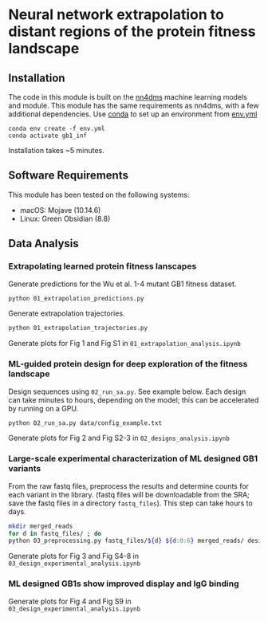 # Neural network extrapolation to distant regions of the protein fitness landscape


## Installation
The code in this module is built on the [nn4dms](github.com/gitter-lab/nn4dms) machine learning models and module. This module has the same requirements as nn4dms, with a few additional dependencies. Use [conda](https://conda.io/projects/conda/en/latest/user-guide/tasks/manage-environments.html#create-env-file-manually) to set up an environment from [env.yml](env.yml)

```
conda env create -f env.yml
conda activate gb1_inf
```

Installation takes ~5 minutes.

## Software Requirements
This module has been tested on the following systems:
- macOS: Mojave (10.14.6)
- Linux: Green Obsidian (8.8)

## Data Analysis
### Extrapolating learned protein fitness lanscapes
Generate predictions for the Wu et al. 1-4 mutant GB1 fitness dataset.
``` bash
python 01_extrapolation_predictions.py
```

Generate extrapolation trajectories.
``` bash
python 01_extrapolation_trajectories.py
```

Generate plots for Fig 1 and Fig S1 in `01_extrapolation_analysis.ipynb`

### ML-guided protein design for deep exploration of the fitness landscape
Design sequences using `02_run_sa.py`. See example below. Each design can take minutes to hours, depending on the model; this can be accelerated by running on a GPU.
``` bash
python 02_run_sa.py data/config_example.txt
```

Generate plots for Fig 2 and Fig S2-3 in `02_designs_analysis.ipynb`

### Large-scale experimental characterization of ML designed GB1 variants
From the raw fastq files, preprocess the results and determine counts for each variant in the library. (fastq files will be downloadable from the SRA; save the fastq files in a directory `fastq_files`). This step can take hours to days.
``` bash
mkdir merged_reads
for d in fastq_files/ ; do
python 03_preprocessing.py fastq_files/${d} ${d:0:6} merged_reads/ designs.csv designs_counts.csv
```

Generate plots for Fig 3 and Fig S4-8 in `03_design_experimental_analysis.ipynb`

### ML designed GB1s show improved display and IgG binding
Generate plots for Fig 4 and Fig S9 in `03_design_experimental_analysis.ipynb`
